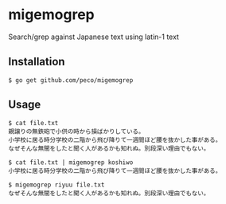 migemogrep
==========

Search/grep against Japanese text using latin-1 text

Installation
------------

    $ go get github.com/peco/migemogrep

Usage
-----

    $ cat file.txt
    親譲りの無鉄砲で小供の時から損ばかりしている。
    小学校に居る時分学校の二階から飛び降りて一週間ほど腰を抜かした事がある。
    なぜそんな無闇をしたと聞く人があるかも知れぬ。別段深い理由でもない。
    
    $ cat file.txt | migemogrep koshiwo
    小学校に居る時分学校の二階から飛び降りて一週間ほど腰を抜かした事がある。
    
    $ migemogrep riyuu file.txt
    なぜそんな無闇をしたと聞く人があるかも知れぬ。別段深い理由でもない。

